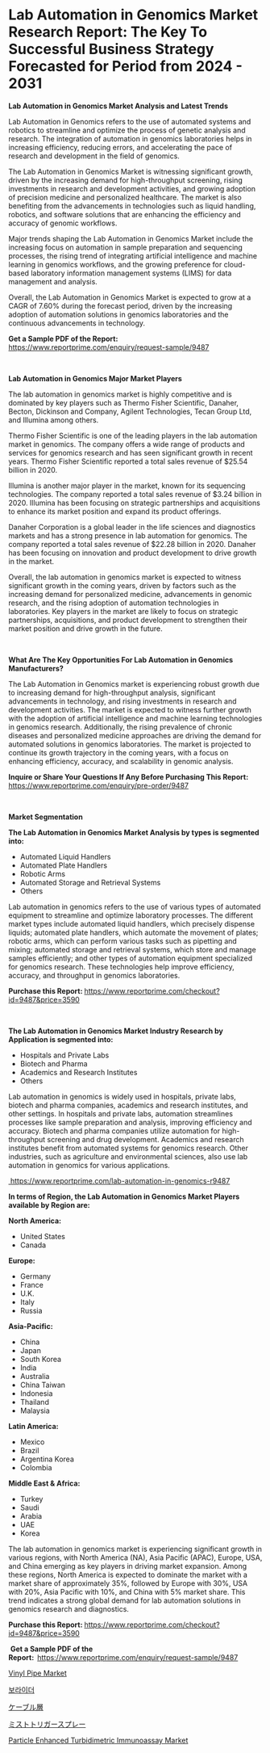 <p><h1>Lab Automation in Genomics Market Research Report: The Key To Successful Business Strategy Forecasted for Period from 2024 - 2031</h1></p><p><strong>Lab Automation in Genomics Market Analysis and Latest Trends</strong></p>
<p><p>Lab Automation in Genomics refers to the use of automated systems and robotics to streamline and optimize the process of genetic analysis and research. The integration of automation in genomics laboratories helps in increasing efficiency, reducing errors, and accelerating the pace of research and development in the field of genomics.</p><p>The Lab Automation in Genomics Market is witnessing significant growth, driven by the increasing demand for high-throughput screening, rising investments in research and development activities, and growing adoption of precision medicine and personalized healthcare. The market is also benefiting from the advancements in technologies such as liquid handling, robotics, and software solutions that are enhancing the efficiency and accuracy of genomic workflows.</p><p>Major trends shaping the Lab Automation in Genomics Market include the increasing focus on automation in sample preparation and sequencing processes, the rising trend of integrating artificial intelligence and machine learning in genomics workflows, and the growing preference for cloud-based laboratory information management systems (LIMS) for data management and analysis.</p><p>Overall, the Lab Automation in Genomics Market is expected to grow at a CAGR of 7.60% during the forecast period, driven by the increasing adoption of automation solutions in genomics laboratories and the continuous advancements in technology.</p></p>
<p><strong>Get a Sample PDF of the Report:&nbsp;</strong> <a href="https://www.reportprime.com/enquiry/request-sample/9487">https://www.reportprime.com/enquiry/request-sample/9487</a></p>
<p>&nbsp;</p>
<p><strong>Lab Automation in Genomics Major Market Players</strong></p>
<p><p>The lab automation in genomics market is highly competitive and is dominated by key players such as Thermo Fisher Scientific, Danaher, Becton, Dickinson and Company, Agilent Technologies, Tecan Group Ltd, and Illumina among others.</p><p>Thermo Fisher Scientific is one of the leading players in the lab automation market in genomics. The company offers a wide range of products and services for genomics research and has seen significant growth in recent years. Thermo Fisher Scientific reported a total sales revenue of $25.54 billion in 2020.</p><p>Illumina is another major player in the market, known for its sequencing technologies. The company reported a total sales revenue of $3.24 billion in 2020. Illumina has been focusing on strategic partnerships and acquisitions to enhance its market position and expand its product offerings.</p><p>Danaher Corporation is a global leader in the life sciences and diagnostics markets and has a strong presence in lab automation for genomics. The company reported a total sales revenue of $22.28 billion in 2020. Danaher has been focusing on innovation and product development to drive growth in the market.</p><p>Overall, the lab automation in genomics market is expected to witness significant growth in the coming years, driven by factors such as the increasing demand for personalized medicine, advancements in genomic research, and the rising adoption of automation technologies in laboratories. Key players in the market are likely to focus on strategic partnerships, acquisitions, and product development to strengthen their market position and drive growth in the future.</p></p>
<p>&nbsp;</p>
<p><strong>What Are The Key Opportunities For Lab Automation in Genomics Manufacturers?</strong></p>
<p><p>The Lab Automation in Genomics market is experiencing robust growth due to increasing demand for high-throughput analysis, significant advancements in technology, and rising investments in research and development activities. The market is expected to witness further growth with the adoption of artificial intelligence and machine learning technologies in genomics research. Additionally, the rising prevalence of chronic diseases and personalized medicine approaches are driving the demand for automated solutions in genomics laboratories. The market is projected to continue its growth trajectory in the coming years, with a focus on enhancing efficiency, accuracy, and scalability in genomic analysis.</p></p>
<p><strong>Inquire or Share Your Questions If Any Before Purchasing This Report:</strong> <a href="https://www.reportprime.com/enquiry/pre-order/9487">https://www.reportprime.com/enquiry/pre-order/9487</a></p>
<p>&nbsp;</p>
<p><strong>Market Segmentation</strong></p>
<p><strong>The Lab Automation in Genomics Market Analysis by types is segmented into:</strong></p>
<p><ul><li>Automated Liquid Handlers</li><li>Automated Plate Handlers</li><li>Robotic Arms</li><li>Automated Storage and Retrieval Systems</li><li>Others</li></ul></p>
<p><p>Lab automation in genomics refers to the use of various types of automated equipment to streamline and optimize laboratory processes. The different market types include automated liquid handlers, which precisely dispense liquids; automated plate handlers, which automate the movement of plates; robotic arms, which can perform various tasks such as pipetting and mixing; automated storage and retrieval systems, which store and manage samples efficiently; and other types of automation equipment specialized for genomics research. These technologies help improve efficiency, accuracy, and throughput in genomics laboratories.</p></p>
<p><strong>Purchase this Report:&nbsp;</strong><a href="https://www.reportprime.com/checkout?id=9487&price=3590">https://www.reportprime.com/checkout?id=9487&price=3590</a></p>
<p>&nbsp;</p>
<p><strong>The Lab Automation in Genomics Market Industry Research by Application is segmented into:</strong></p>
<p><ul><li>Hospitals and Private Labs</li><li>Biotech and Pharma</li><li>Academics and Research Institutes</li><li>Others</li></ul></p>
<p><p>Lab automation in genomics is widely used in hospitals, private labs, biotech and pharma companies, academics and research institutes, and other settings. In hospitals and private labs, automation streamlines processes like sample preparation and analysis, improving efficiency and accuracy. Biotech and pharma companies utilize automation for high-throughput screening and drug development. Academics and research institutes benefit from automated systems for genomics research. Other industries, such as agriculture and environmental sciences, also use lab automation in genomics for various applications.</p></p>
<p><a href="https://www.reportprime.com/lab-automation-in-genomics-r9487">&nbsp;https://www.reportprime.com/lab-automation-in-genomics-r9487</a></p>
<p><strong>In terms of Region, the Lab Automation in Genomics Market Players available by Region are:</strong></p>
<p>
    <p> <strong> North America: </strong>
        <ul>
            <li>United States</li>
            <li>Canada</li>
        </ul>
        </p> 
    <p> <strong> Europe: </strong>
        <ul>
            <li>Germany</li>
            <li>France</li>
            <li>U.K.</li>
            <li>Italy</li>
            <li>Russia</li>
        </ul>
        </p> 
    <p> <strong> Asia-Pacific: </strong>
        <ul>
            <li>China</li>
            <li>Japan</li>
            <li>South Korea</li>
            <li>India</li>
            <li>Australia</li>
            <li>China Taiwan</li>
            <li>Indonesia</li>
            <li>Thailand</li>
            <li>Malaysia</li>
        </ul>
        </p> 
    <p> <strong> Latin America: </strong>
        <ul>
            <li>Mexico</li>
            <li>Brazil</li>
            <li>Argentina Korea</li>
            <li>Colombia</li>
        </ul>
        </p> 
    <p> <strong> Middle East & Africa: </strong>
        <ul>
            <li>Turkey</li>
            <li>Saudi</li>
            <li>Arabia</li>
            <li>UAE</li>
            <li>Korea</li>
        </ul>
    </p>
    </p>
<p><p>The lab automation in genomics market is experiencing significant growth in various regions, with North America (NA), Asia Pacific (APAC), Europe, USA, and China emerging as key players in driving market expansion. Among these regions, North America is expected to dominate the market with a market share of approximately 35%, followed by Europe with 30%, USA with 20%, Asia Pacific with 10%, and China with 5% market share. This trend indicates a strong global demand for lab automation solutions in genomics research and diagnostics.</p></p>
<p><strong>Purchase this Report: </strong><a href="https://www.reportprime.com/checkout?id=9487&price=3590">https://www.reportprime.com/checkout?id=9487&price=3590</a></p>
<p>&nbsp;<strong>Get a Sample PDF of the Report:&nbsp;&nbsp;</strong><a href="https://www.reportprime.com/enquiry/request-sample/9487">https://www.reportprime.com/enquiry/request-sample/9487</a></p>
<p><strong></strong></p>
<p><p><a href="https://issuu.com/reportprime-2/docs/vinyl-pipe-market-size-2030.pptx">Vinyl Pipe Market</a></p><p><a href="https://github.com/vss5505pa7z1p/Market-Research-Report-List-1/blob/main/144944621421.md">보라이더</a></p><p><a href="https://github.com/pepo3k/Market-Research-Report-List-1/blob/main/111288123611.md">ケーブル層</a></p><p><a href="https://github.com/nemesis2824/Market-Research-Report-List-1/blob/main/593810423612.md">ミストトリガースプレー</a></p><p><a href="https://github.com/joannesouthgate/Market-Research-Report-List-2/blob/main/particle-enhanced-turbidimetric-immunoassay-market.md">Particle Enhanced Turbidimetric Immunoassay Market</a></p></p>